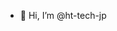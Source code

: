 - 👋 Hi, I’m @ht-tech-jp

<!---
ht-tech-jp/ht-tech-jp is a ✨ special ✨ repository because its `README.md` (this file) appears on your GitHub profile.
You can click the Preview link to take a look at your changes.
--->

